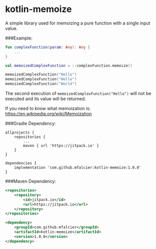 # kotlin-memoize
A simple library used for memoizing a pure function with a single input value.

###Example:
```kotlin
fun complexFunction(param: Any): Any {
    ...
}

val memoizedComplexFunction = ::complexFunction.memoize()

memoizedComplexFunction("Hello")
memoizedComplexFunction("Hello")
memoizedComplexFunction("World")
```

The second execution of `memoizedComplexFunction("Hello")` will not be executed and its value will be returned.

If you need to know what memoization is: https://en.wikipedia.org/wiki/Memoization

###Gradle Dependency:
```
allprojects {
    repositories {
        ...
        maven { url 'https://jitpack.io' }
    }
}

dependencies {
    implementation 'com.github.mfalcier:kotlin-memoize:1.0.0'
}
```

###Maven Dependency:
```xml
<repositories>
    <repository>
        <id>jitpack.io</id>
        <url>https://jitpack.io</url>
    </repository>
</repositories>

<dependency>
    <groupId>com.github.mfalcier</groupId>
    <artifactId>kotlin-memoize</artifactId>
    <version>1.0.0</version>
</dependency>
```